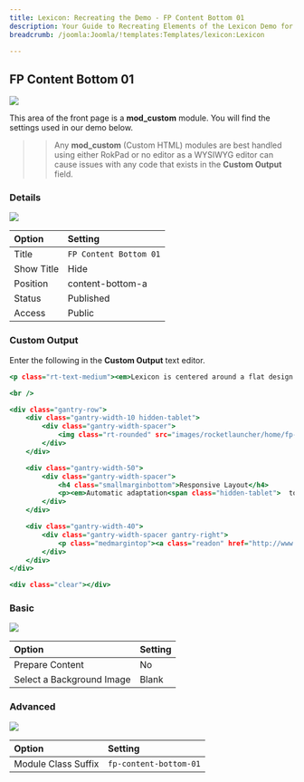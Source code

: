```yaml
---
title: Lexicon: Recreating the Demo - FP Content Bottom 01
description: Your Guide to Recreating Elements of the Lexicon Demo for Joomla
breadcrumb: /joomla:Joomla/!templates:Templates/lexicon:Lexicon

---
```


FP Content Bottom 01
-----

![][demo]

This area of the front page is a **mod_custom** module. You will find the settings used in our demo below.

>> Any **mod_custom** (Custom HTML) modules are best handled using either RokPad or no editor as a WYSIWYG editor can cause issues with any code that exists in the **Custom Output** field.

### Details

![][demo2]

| Option     | Setting                |  
| :--------- | :--------------------- |  
| Title      | `FP Content Bottom 01` |  
| Show Title | Hide                   |  
| Position   | content-bottom-a       |  
| Status     | Published              |  
| Access     | Public                 |  

### Custom Output

Enter the following in the **Custom Output** text editor.

~~~ .html
<p class="rt-text-medium"><em>Lexicon is centered around a flat design approach, spruced by professional and engaging color schemes to create presence for site content without distracting from it. <span class="hidden-tablet">Ideal for showcasing product details in a vibrant but elegant fashion.</span></em></p>

<br />

<div class="gantry-row">
    <div class="gantry-width-10 hidden-tablet">
        <div class="gantry-width-spacer">
            <img class="rt-rounded" src="images/rocketlauncher/home/fp-content-bottom-01/img-01.jpg" alt="image" />
        </div>
    </div>

    <div class="gantry-width-50">
        <div class="gantry-width-spacer">
            <h4 class="smallmarginbottom">Responsive Layout</h4>
            <p><em>Automatic adaptation<span class="hidden-tablet">  to varying devices</span></em></p>
        </div>
    </div>

    <div class="gantry-width-40">
        <div class="gantry-width-spacer gantry-right">
            <p class="medmargintop"><a class="readon" href="http://www.rockettheme.com/joomla/templates/lexicon">Download<span class="hidden-tablet"> Lexicon</span></a></p>
        </div>
    </div>
</div>

<div class="clear"></div>
~~~

### Basic

![][demo3]

| Option                    | Setting |  
| :------------------------ | :------ |  
| Prepare Content           | No      |  
| Select a Background Image | Blank   |

### Advanced

![][demo4]

| Option              | Setting                |  
| :------------------ | :--------------------- |  
| Module Class Suffix | `fp-content-bottom-01` |  

[demo]: assets/demo_8.jpeg
[demo2]: assets/demo_8a.jpeg
[demo3]: assets/demo_8b.jpeg
[demo4]: assets/demo_8c.jpeg
